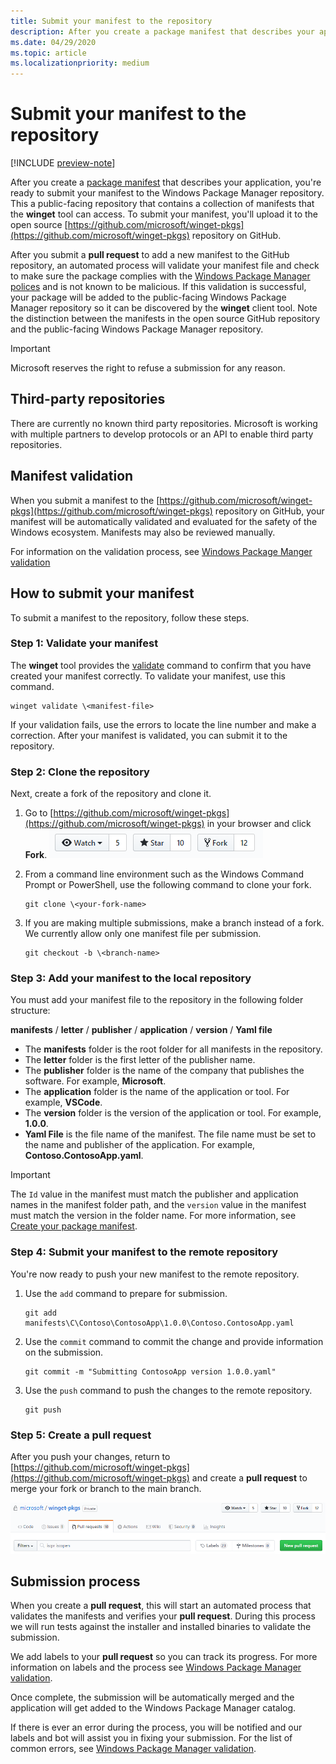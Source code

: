 ```yaml
---
title: Submit your manifest to the repository
description: After you create a package manifest that describes your application, you're ready to submit your manifest to the Windows Package Manager repository.
ms.date: 04/29/2020
ms.topic: article
ms.localizationpriority: medium
---
```


# Submit your manifest to the repository

[!INCLUDE [preview-note](../../includes/package-manager-preview.md)]

After you create a [package manifest](manifest.md) that describes your application, you're ready to submit your manifest to the Windows Package Manager repository. This a public-facing repository that contains a collection of manifests that the **winget** tool can access. To submit your manifest, you'll upload it to the open source [https://github.com/microsoft/winget-pkgs](https://github.com/microsoft/winget-pkgs) repository on GitHub.

After you submit a **pull request** to add a new manifest to the GitHub repository, an automated process will validate your manifest file and check to make sure the package complies with the [Windows Package Manager polices](.\windows-package-manager-policies.md) and is not known to be malicious. If this validation is successful, your package will be added to the public-facing Windows Package Manager repository so it can be discovered by the **winget** client tool. Note the distinction between the manifests in the open source GitHub repository and the public-facing Windows Package Manager repository.

> [!IMPORTANT]
> Microsoft reserves the right to refuse a submission for any reason.

## Third-party repositories

There are currently no known third party repositories. Microsoft is working with multiple partners to develop protocols or an API to enable third party repositories.

## Manifest validation

When you submit a manifest to the [https://github.com/microsoft/winget-pkgs](https://github.com/microsoft/winget-pkgs) repository on GitHub, your manifest will be automatically validated and evaluated for the safety of the Windows ecosystem. Manifests may also be reviewed manually.

For information on the validation process, see [Windows Package Manger validation](.\winget-validation.md)

## How to submit your manifest

To submit a manifest to the repository, follow these steps.

### Step 1: Validate your manifest

The **winget** tool provides the [validate](..\winget\validate.md) command to confirm that you have created your manifest correctly. To validate your manifest, use this command.

```CMD
winget validate \<manifest-file>
```

If your validation fails, use the errors to locate the line number and make a correction. After your manifest is validated, you can submit it to the repository.

### Step 2: Clone the repository

Next, create a fork of the repository and clone it.

1. Go to [https://github.com/microsoft/winget-pkgs](https://github.com/microsoft/winget-pkgs) in your browser and click **Fork**.
    ![picture of fork](images\fork.png)

2. From a command line environment such as the Windows Command Prompt or PowerShell, use the following command to clone your fork.
    ```CMD
    git clone \<your-fork-name>
    ```

 3. If you are making multiple submissions, make a branch instead of a fork. We currently allow only one manifest file per submission.
    ```CMD
    git checkout -b \<branch-name>
    ```

### Step 3: Add your manifest to the local repository

You must add your manifest file to the repository in the following folder structure:

**manifests** / **letter** / **publisher** / **application** / **version** / **Yaml file**

* The **manifests** folder is the root folder for all manifests in the repository.
* The **letter** folder is the first letter of the publisher name.
* The **publisher** folder is the name of the company that publishes the software. For example, **Microsoft**.
* The **application** folder is the name of the application or tool. For example, **VSCode**.
* The **version** folder is the version of the application or tool. For example, **1.0.0**.
* **Yaml File** is the file name of the manifest. The file name must be set to the name and publisher of the application. For example, **Contoso.ContosoApp.yaml**.

>[!IMPORTANT]
> The `Id` value in the manifest must match the publisher and application names in the manifest folder path, and the `version` value in the manifest must match the version in the folder name. For more information, see [Create your package manifest](manifest.md#tips-and-best-practices).

### Step 4: Submit your manifest to the remote repository

You're now ready to push your new manifest to the remote repository.

1. Use the `add` command to prepare for submission.
    ```CMD
    git add manifests\C\Contoso\ContosoApp\1.0.0\Contoso.ContosoApp.yaml
    ```

2. Use the `commit` command to commit the change and provide information on the submission.
    ```CMD
    git commit -m "Submitting ContosoApp version 1.0.0.yaml"
    ```

3. Use the `push` command to push the changes to the remote repository.
    ```CMD
    git push
    ```

### Step 5: Create a pull request

After you push your changes, return to [https://github.com/microsoft/winget-pkgs](https://github.com/microsoft/winget-pkgs) and create a **pull request** to merge your fork or branch to the main branch.

![picture of pull request tab](images\pull-request.png)

## Submission process

When you create a **pull request**, this will start an automated process that validates the manifests and verifies your **pull request**. During this process we will run tests against the installer and installed binaries to validate the submission.

We add labels to your **pull request** so you can track its progress.  For more information on labels and the process see [Windows Package Manager validation](.\winget-validation.md).  

Once complete, the submission will be automatically merged and the application will get added to the Windows Package Manager catalog.

If there is ever an error during the process, you will be notified and our labels and bot will assist you in fixing your submission.  For the list of common errors, see [Windows Package Manager validation](.\winget-validation.md).  
